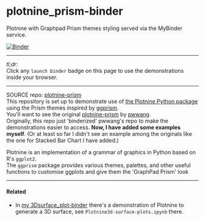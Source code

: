 # plotnine_prism-binder
Plotnine with Graphpad Prism themes styling served via the MyBinder service.

[![Binder](https://mybinder.org/badge_logo.svg)](https://mybinder.org/v2/gh/fomightez/plotnine_prism-binder/HEAD?urlpath=%2Flab%2Ftree%2Findex.ipynb)

---------------------

*tl;dr:*  
Click any `launch binder` badge on this page to use the demonstrations inside your browser.

-----------

SOURCE repo: [plotnine-prism](https://github.com/pwwang/plotnine-prism)  
This repository is set up to demonstrate use of [the Plotnine Python package](https://plotnine.org/) using the Prism themes inspired by [ggprism][1].  
You'll want to see the original [plotnine-prism](https://github.com/pwwang/plotnine-prism) by [pwwang](https://github.com/pwwang).  
Originally, this repo just 'binderized' pwwang's repo to make the demonstrations easier to access. **Now, I have added some examples myself**. (Or at least so far I didn't see an example among the originals like the one for Stacked Bar Chart I have added.)

Plotnine is an implementation of a grammar of graphics in Python based on R's `ggplot2`.  
The `ggprism` package provides various themes, palettes, and other useful functions to customise ggplots and give them the 'GraphPad Prism' look


-------------------


#### Related

- In [my 3Dsurface_plot-binder](https://github.com/fomightez/3Dsurface_plot-binder) there's a demonstration of Plotnine to generate a 3D surface, see `Plotnine3d-surface-plots.ipynb` there.



[1]: https://github.com/csdaw/ggprism/